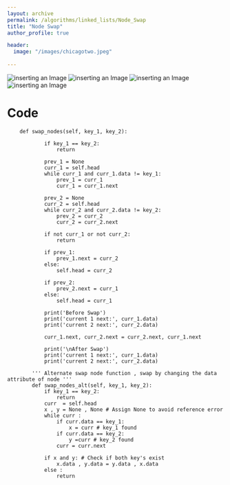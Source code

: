 ```yaml
---
layout: archive
permalink: /algorithms/linked_lists/Node_Swap
title: "Node Swap"
author_profile: true

header:
  image: "/images/chicagotwo.jpeg"
  
---
```


![inserting an Image](/images/node1.jpg)
![inserting an Image](/images/node2.jpg)
![inserting an Image](/images/node3.jpg)
![inserting an Image](/images/node4.jpg)

# Code


        def swap_nodes(self, key_1, key_2):

                if key_1 == key_2:
                    return 

                prev_1 = None 
                curr_1 = self.head 
                while curr_1 and curr_1.data != key_1:
                    prev_1 = curr_1 
                    curr_1 = curr_1.next

                prev_2 = None 
                curr_2 = self.head 
                while curr_2 and curr_2.data != key_2:
                    prev_2 = curr_2 
                    curr_2 = curr_2.next

                if not curr_1 or not curr_2:
                    return 

                if prev_1:
                    prev_1.next = curr_2
                else:
                    self.head = curr_2

                if prev_2:
                    prev_2.next = curr_1
                else:
                    self.head = curr_1
                    
                print('Before Swap')
                print('current 1 next:', curr_1.data)
                print('current 2 next:', curr_2.data)
                
                curr_1.next, curr_2.next = curr_2.next, curr_1.next
                
                print('\nAfter Swap')
                print('current 1 next:', curr_1.data)
                print('current 2 next:', curr_2.data)
                
            ''' Alternate swap node function , swap by changing the data attribute of node '''
            def swap_nodes_alt(self, key_1, key_2):
                if key_1 == key_2:
                    return
                curr  = self.head
                x , y = None , None # Assign None to avoid reference error
                while curr :
                    if curr.data == key_1:
                        x = curr # key_1 found
                    if curr.data == key_2:
                        y =curr # key_2 found
                    curr = curr.next
                
                if x and y: # Check if both key's exist
                    x.data , y.data = y.data , x.data
                else : 
                    return